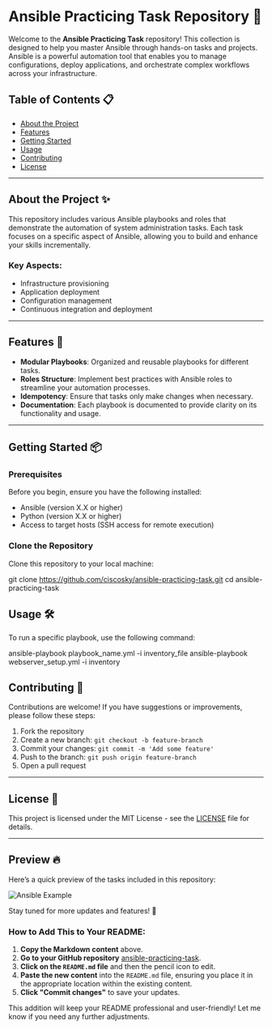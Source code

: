 # Ansible Practicing Task Repository 🚀

Welcome to the **Ansible Practicing Task** repository! This collection is designed to help you master Ansible through hands-on tasks and projects. Ansible is a powerful automation tool that enables you to manage configurations, deploy applications, and orchestrate complex workflows across your infrastructure.

## Table of Contents 📋

- [About the Project](#about-the-project)
- [Features](#features)
- [Getting Started](#getting-started)
- [Usage](#usage)
- [Contributing](#contributing)
- [License](#license)

---

## About the Project ✨

This repository includes various Ansible playbooks and roles that demonstrate the automation of system administration tasks. Each task focuses on a specific aspect of Ansible, allowing you to build and enhance your skills incrementally.

### Key Aspects:
- Infrastructure provisioning
- Application deployment
- Configuration management
- Continuous integration and deployment

---

## Features 🌟

- **Modular Playbooks**: Organized and reusable playbooks for different tasks.
- **Roles Structure**: Implement best practices with Ansible roles to streamline your automation processes.
- **Idempotency**: Ensure that tasks only make changes when necessary.
- **Documentation**: Each playbook is documented to provide clarity on its functionality and usage.

---

## Getting Started 📦

### Prerequisites

Before you begin, ensure you have the following installed:
- Ansible (version X.X or higher)
- Python (version X.X or higher)
- Access to target hosts (SSH access for remote execution)

### Clone the Repository

Clone this repository to your local machine:

git clone https://github.com/ciscosky/ansible-practicing-task.git
cd ansible-practicing-task
## Usage 🛠️

To run a specific playbook, use the following command:


ansible-playbook playbook_name.yml -i inventory_file
ansible-playbook webserver_setup.yml -i inventory

## Contributing 🤝

Contributions are welcome! If you have suggestions or improvements, please follow these steps:

1. Fork the repository
2. Create a new branch: `git checkout -b feature-branch`
3. Commit your changes: `git commit -m 'Add some feature'`
4. Push to the branch: `git push origin feature-branch`
5. Open a pull request

---

## License 📜

This project is licensed under the MIT License - see the [LICENSE](LICENSE) file for details.

---

## Preview 🔥

Here’s a quick preview of the tasks included in this repository:

![Ansible Example](https://img.shields.io/badge/Ansible-Automation-blue?style=for-the-badge&logo=ansible&logoColor=white)

Stay tuned for more updates and features! 🚀


### How to Add This to Your README:

1. **Copy the Markdown content** above.
2. **Go to your GitHub repository** [ansible-practicing-task](https://github.com/ciscosky/ansible-practicing-task).
3. **Click on the `README.md` file** and then the pencil icon to edit.
4. **Paste the new content** into the `README.md` file, ensuring you place it in the appropriate location within the existing content.
5. **Click "Commit changes"** to save your updates.

This addition will keep your README professional and user-friendly! Let me know if you need any further adjustments.

